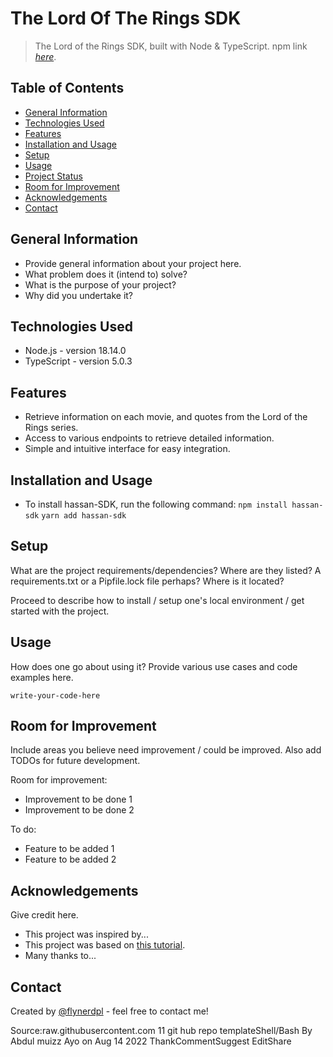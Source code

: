 # The Lord Of The Rings SDK

> The Lord of the Rings SDK, built with Node &amp; TypeScript.
> npm link [_here_](https://www.npmjs.com/package/hassan-sdk).

## Table of Contents

- [General Information](#general-information)
- [Technologies Used](#technologies-used)
- [Features](#features)
- [Installation and Usage](#installation-and-usage)
- [Setup](#setup)
- [Usage](#usage)
- [Project Status](#project-status)
- [Room for Improvement](#room-for-improvement)
- [Acknowledgements](#acknowledgements)
- [Contact](#contact)
<!-- * [License](#license) -->

## General Information

- Provide general information about your project here.
- What problem does it (intend to) solve?
- What is the purpose of your project?
- Why did you undertake it?
<!-- You don't have to answer all the questions - just the ones relevant to your project. -->

## Technologies Used

- Node.js - version 18.14.0
- TypeScript - version 5.0.3

## Features

- Retrieve information on each movie, and quotes from the Lord of the Rings series.
- Access to various endpoints to retrieve detailed information.
- Simple and intuitive interface for easy integration.

## Installation and Usage

- To install hassan-SDK, run the following command:
  `npm install hassan-sdk`
  `yarn add hassan-sdk`

## Setup

What are the project requirements/dependencies? Where are they listed? A requirements.txt or a Pipfile.lock file perhaps? Where is it located?

Proceed to describe how to install / setup one's local environment / get started with the project.

## Usage

How does one go about using it?
Provide various use cases and code examples here.

`write-your-code-here`

## Room for Improvement

Include areas you believe need improvement / could be improved. Also add TODOs for future development.

Room for improvement:

- Improvement to be done 1
- Improvement to be done 2

To do:

- Feature to be added 1
- Feature to be added 2

## Acknowledgements

Give credit here.

- This project was inspired by...
- This project was based on [this tutorial](https://www.example.com).
- Many thanks to...

## Contact

Created by [@flynerdpl](https://www.flynerd.pl/) - feel free to contact me!

<!-- Optional -->
<!-- ## License -->
<!-- This project is open source and available under the [... License](). -->

<!-- You don't have to include all sections - just the one's relevant to your project -->

Source:raw.githubusercontent.com
11
git hub repo templateShell/Bash By Abdul muizz Ayo on Aug 14 2022 ThankCommentSuggest EditShare
